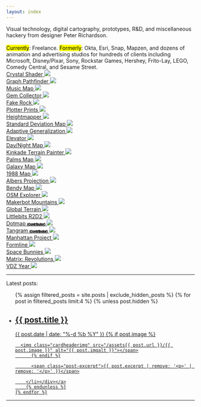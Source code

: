 ```yaml
---
layout: index
---
```


<style>
  .subtitle {
    flex-basis: 100%;
    font-size: 8px;
    -webkit-text-stroke: 1px;
  }
  body {
    justify-content: center;
  }
</style>

<div class="index-intro">
Visual technology, digital cartography, prototypes, R&D, and miscellaneous hackery from designer Peter Richardson.
<br><br>
<mark>Currently</mark>: Freelance. <mark>Formerly</mark>: Okta, Esri, Snap, Mapzen, and dozens of animation and advertising studios for hundreds of clients including Microsoft, Disney/Pixar, Sony, Rockstar Games, Hershey, Frito-Lay, LEGO, Comedy Central, and Sesame Street.
</div>

<div class="grid">

<a href="https://meetar.github.io/reverse-parallax-shader/">
<div>
Crystal Shader
<img src="assets/the-prototype-trap/prototype.jpg">
</div>
</a>

<!--
<a href="">
<div>
  Audubon Bird Explorer
  <img src="img/audubonMBE.png">
</div>
</a>
-->

<a href="case-studies#pathfinder">
<div>
Graph Pathfinder
<img src="assets/case-studies/screenshot2.png">
</div>
</a>

<a href="case-studies#musicmap">
<div>
Music Map
<img src="assets/case-studies/musicmap.jpg">
</div>
</a>

<!--
<a href="">
<div>
Bendix Sapphire
<img src="img/bendix.jpg">
</div>
</a>
-->

<a href="http://meetar.github.io/gem-collector">
<div>
Gem Collector
<img src="img/gemcollector.png">
</div>
</a>

<a href="/fake-rock/">
<div>
Fake Rock
<img src="img/rock.jpg">
</div>
</a>

<a href="/plotter/">
<div>
Plotter Prints
<img src="img/plotter.jpg">
</div>
</a>

<a href="http://tangrams.github.io/heightmapper">
<div>
Heightmapper
<img src="img/heightmapper.png">
</div>
</a>

<a href="https://tangrams.github.io/terrain-demos/?url=styles/green-stdev.yaml#10/57.0719/-126.2290">
<div>
Standard Deviation Map
<img src="img/stddev.png">
</div>
</a>

<a href="https://tangrams.github.io/terrain-demos/?url=styles/green-selectiveblur.yaml#10/57.0719/-126.2290">
<div>
Adaptive Generalization
<img src="img/generalization.png">
</div>
</a>

<a href="http://meetar.github.io/elevator">
<div>
Elevator
<img src="img/elevator.png">
</div>
</a>

<a href="https://tangrams.github.io/carousel/?daynight#15/40.7076/-74.0094">
<div>
Day/Night Map
<img src="img/daynight.png">
</div>
</a>

<a href="https://tangrams.github.io/kinkade/">
<div>
Kinkade Terrain Painter
<img src="img/kinkade.png">
</div>
</a>

<a href="https://meetar.github.io/siggraph-maps/?palms.yaml/#15">
<div>
Palms Map
<img src="img/palms.png">
</div>
</a>

<a href="https://meetar.github.io/siggraph-maps/?galaxy.yaml/#15">
<div>
Galaxy Map
<img src="img/galaxy.png">
</div>
</a>

<a href="https://meetar.github.io/siggraph-maps/?1988.yaml/#15">
<div>
1988 Map
<img src="img/1988.png">
</div>
</a>

<a href="https://meetar.github.io/albers/">
<div>
Albers Projection
<img src="assets/escape-from-mercator/albers.jpg">
</div>
</a>

<a href="https://meetar.github.io/bendy-map/">
<div>
Bendy Map
<img src="img/bendymap.jpg">
</div>
</a>

<a href="https://tangrams.github.io/explorer/#14.0/40.7238/-73.9881/kind/major_road">
<div>
OSM Explorer
<img src="img/explorer.png">
</div>
</a>

<a href="/makerbot-mountains/">
<div>
Makerbot Mountains
<img src="img/diablo.jpg">
</div>
</a>

<a href="https://meetar.github.io/globe-terrain/">
<div>
Global Terrain
<img src="img/globeterrain.png">
</div>
</a>

<a href="https://github.com/meetar/littlebits-r2d2-controls">
<div>
Littlebits R2D2
<img src="img/r2.png">
</div>
</a>

<a href="https://github.com/meetar/dotmap">
<div>
Dotmap
<span class="subtitle">(Contributor)</span>
<img src="img/dotmap.png">
</div>
</a>

<a href="https://mapzen.com/products/tangram/">
<div>
Tangram
<span class="subtitle">(Contributor)</span>
<img src="img/tangram.png">
</div>
</a>

<a href="https://github.com/meetar/manhattan-project">
<div>
Manhattan Project
<img src="img/manhattan.png">
</div>
</a>

<a href="/formline/">
<div>
Formline
<img src="img/formline/vlcsnap-2024-02-16-15h48m55s063.png">
</div>
</a>

<a href="/spacebunnies/">
<div>
Space Bunnies
<img src="img/spacebunnies.png">
</div>
</a>

<a href="/matrix/">
<div>
Matrix: Revolutions
<img src="img/matrix.png">
</div>
</a>

<a href="https://vimeo.com/manage/videos/79354708">
<div>
VDZ Year
<img src="img/vdz.png">
</div>
</a>

</div>


<hr>

<div class="comments">Latest posts:</div>

  <ul class="post-cards">
    {% assign filtered_posts = site.posts | exclude_hidden_posts %}
    {% for post in filtered_posts limit:4 %}
    {% unless post.hidden %}
      <a class="post-link" href="{{ post.url | prepend: site.baseurl }}" aria-label="{{ post.aria-label }}"><div class="border"><li class="post-card">
          <h2>
            {{ post.title }}
          </h2>
          <span class="post-meta">{{ post.date | date: "%-d %b %Y" }}</span>
          {% if post.image %}<span class="post-img">
      
      <img class="cardheaderimg" src="/assets{{ post.url }}/{{ post.image }}" alt="{{ post.imgalt }}"></span>
          {% endif %}

          <span class="post-excerpt">{{ post.excerpt | remove: '<p>' | remove: '</p>' }}</span>

        </li></div></a>
        {% endunless %}
    {% endfor %}
  </ul>

<hr>

